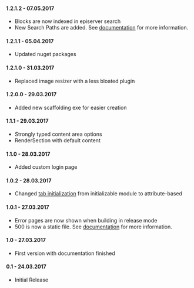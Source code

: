 #### 1.2.1.2 - 07.05.2017
* Blocks are now indexed in episerver search
* New Search Paths are added. See [documentation](https://creuna-oslo.github.io/Episerver.Basis.Slim/features/razor-helpers.html) for more information.

#### 1.2.1.1 - 05.04.2017
* Updated nuget packages

#### 1.2.1.0 - 31.03.2017
* Replaced image resizer with a less bloated plugin

#### 1.2.0.0 - 29.03.2017
* Added new scaffolding exe for easier creation

#### 1.1.1 - 29.03.2017
* Strongly typed content area options
* RenderSection with default content

#### 1.1.0 - 28.03.2017
* Added custom login page

#### 1.0.2 - 28.03.2017
* Changed [tab initialization](https://creuna-oslo.github.io/Episerver.Basis.Slim/features/edit-mode.html#Tab-ordering-and-access-control) from initializable module to attribute-based

#### 1.0.1 - 27.03.2017
* Error pages are now shown when building in release mode
* 500 is now a static file. See [documentation](https://creuna-oslo.github.io/Episerver.Basis.Slim/features/error-pages.html) for more information.

#### 1.0 - 27.03.2017
* First version with documentation finished

#### 0.1 - 24.03.2017
* Initial Release
